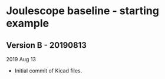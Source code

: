# Joulescope baseline - starting example


## Version B - 20190813

2019 Aug 13

* Initial commit of Kicad files.